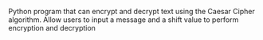 Python program that can encrypt and decrypt text using the Caesar Cipher algorithm. Allow users to input a message and a shift value to perform encryption and decryption
